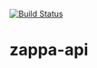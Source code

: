 [![Build Status](https://travis-ci.com/zappa-base/zappa-api.svg?branch=master)](https://travis-ci.com/zappa-base/zappa-api)

# zappa-api
